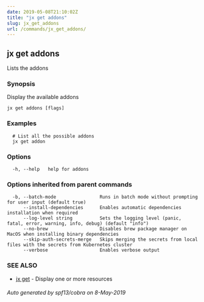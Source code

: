 ```yaml
---
date: 2019-05-08T21:10:02Z
title: "jx get addons"
slug: jx_get_addons
url: /commands/jx_get_addons/
---
```

## jx get addons

Lists the addons

### Synopsis

Display the available addons

```
jx get addons [flags]
```

### Examples

```
  # List all the possible addons
  jx get addon
```

### Options

```
  -h, --help   help for addons
```

### Options inherited from parent commands

```
  -b, --batch-mode                Runs in batch mode without prompting for user input (default true)
      --install-dependencies      Enables automatic dependencies installation when required
      --log-level string          Sets the logging level (panic, fatal, error, warning, info, debug) (default "info")
      --no-brew                   Disables brew package manager on MacOS when installing binary dependencies
      --skip-auth-secrets-merge   Skips merging the secrets from local files with the secrets from Kubernetes cluster
      --verbose                   Enables verbose output
```

### SEE ALSO

* [jx get](/commands/jx_get/)	 - Display one or more resources

###### Auto generated by spf13/cobra on 8-May-2019
